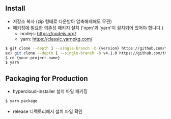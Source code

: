 ## Install

 - 저장소 복사 (zip 형태로 다운받아 압축해제해도 무관)
 - 패키징에 필요한 의존성 패키지 설치 ('npm'과 'yarn'이 설치되어 있어야 합니다.)
    - nodejs: https://nodejs.org/
    - yarn: https://classic.yarnpkg.com/

```bash
$ git clone --depth 1 --single-branch -b {version} https://github.com/tmax-cloud/hypercloud-installer.git {your-project-name}
ex) git clone --depth 1 --single-branch -b v4.1.0 https://github.com/tmax-cloud/hypercloud-installer.git hypercloud-installer
$ cd {your-project-name}
$ yarn
```

## Packaging for Production

 - hypercloud-installer 설치 파일 패키징

```bash
$ yarn package
```

 - release 디렉토리에서 설치 파일 확인
